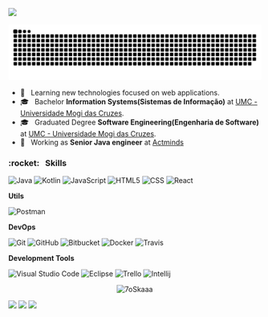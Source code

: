 ![](https://komarev.com/ghpvc/?username=bapadua&color=006bed)

  <p align="center">
  <img src="https://github.com/DHANOLA/DHANOLA/raw/output/github-contribution-grid-snake.svg" alt="snake"></center>
</p>

- 🤔 &nbsp; Learning new technologies focused on web applications.
- 🎓 &nbsp; Bachelor **Information Systems(Sistemas de Informação)** at <a href="https://www.umc.br">UMC - Universidade Mogi das Cruzes</a>.
- 🎓 &nbsp; Graduated Degree **Software Engineering(Engenharia de Software)** at <a href="https://www.umc.br">UMC - Universidade Mogi das Cruzes</a>.
- 💼 &nbsp; Working as **Senior Java engineer** at <a href="https://www.actminds.com/">Actminds</a>

<h3> :rocket: &nbsp; Skills </h3>

  ![Java](https://img.shields.io/badge/-Java-333333?style=flat&logo=Java&logoColor=007396)
  ![Kotlin](https://img.shields.io/badge/Spring-Kotlin-blueviolet)
  ![JavaScript](https://img.shields.io/badge/-JavaScript-333333?style=flat&logo=javascript)
  ![HTML5](https://img.shields.io/badge/-HTML5-333333?style=flat&logo=HTML5)
  ![CSS](https://img.shields.io/badge/-CSS-333333?style=flat&logo=CSS3&logoColor=1572B6)
  ![React](https://img.shields.io/badge/-React-333333?style=flat&logo=react)
  
  **Utils**

  ![Postman](https://img.shields.io/badge/-Postman-333333?style=flat&logo=postman)
  
  **DevOps**

  ![Git](https://img.shields.io/badge/-Git-333333?style=flat&logo=git)
  ![GitHub](https://img.shields.io/badge/-GitHub-333333?style=flat&logo=github)
  ![Bitbucket](https://img.shields.io/badge/-Bitbucket-333333?style=flat&logo=bitbucket)
  ![Docker](https://img.shields.io/badge/-Docker-333333?style=flat&logo=docker)
  ![Travis](https://img.shields.io/badge/-Travis-333333?style=flat&logo=travis)
  
  **Development Tools**

  ![Visual Studio Code](https://img.shields.io/badge/-Visual%20Studio%20Code-333333?style=flat&logo=visual-studio-code&logoColor=007ACC)
  ![Eclipse](https://img.shields.io/badge/-Eclipse-333333?style=flat&logo=eclipse-ide&logoColor=2C2255)
  ![Trello](https://img.shields.io/badge/-Trello-333333?style=flat&logo=trello&logoColor=007ACC)
  ![Intellij](https://img.shields.io/badge/jetbrains-%23000000.svg?style=plastic&logo=jetbrains&logoColor=white)
  
  <p align="center"><img src="https://github-readme-streak-stats.herokuapp.com/?user=bapadua&theme=algolia" alt="7oSkaaa" /></p>
  
  
<p align="left">
  <a href="mailto:bapadua.aws@gmail.com" alt="Gmail">
  <img src="https://img.shields.io/badge/-Gmail-FF0000?style=flat-square&labelColor=FF0000&logo=gmail&logoColor=white&link=mailto:bapadua.aws@gmail.com" /></a>

  <a href="https://www.linkedin.com/in/bapadua" alt="Linkedin">
  <img src="https://img.shields.io/badge/-Linkedin-0e76a8?style=flat-square&logo=Linkedin&logoColor=white&link=https://www.linkedin.com/in/bapadua" /></a>

  <a href="https://instagram.com/badpadua" alt="Instagram">
  <img src="https://img.shields.io/badge/-Instagram-DF0174?style=flat-square&labelColor=DF0174&logo=instagram&logoColor=white&link=https://instagram.com/badpadua"/></a>
</p>  


<!--
**bapadua/bapadua** is a ✨ _special_ ✨ repository because its `README.md` (this file) appears on your GitHub profile.

Here are some ideas to get you started:

- 🔭 I’m currently working on ...
- 🌱 I’m currently learning ...
- 👯 I’m looking to collaborate on ...
- 🤔 I’m looking for help with ...
- 💬 Ask me about ...
- 📫 How to reach me: ...
- 😄 Pronouns: ...
- ⚡ Fun fact: ...
-->
